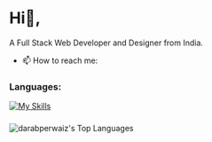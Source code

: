 # Hi👋,
A Full Stack Web Developer and Designer from India.

- 📫 How to reach me:

### Languages:

[![My Skills](https://skillicons.dev/icons?i=html,css,sass,js,mongodb,express,react,redux,nodejs)](https://skillicons.dev)

###

![darabperwaiz's Top Languages](https://github-readme-stats.vercel.app/api/top-langs/?username=darabperwaiz&theme=vue-dark&show_icons=true&hide_border=false&layout=compact)


<!--

**darabperwaiz/darabperwaiz** is a ✨ _special_ ✨ repository because its `README.md` (this file) appears on your GitHub profile.

Here are some ideas to get you started:

- 🔭 I’m currently working on ...
- 🌱 I’m currently learning ...
- 👯 I’m looking to collaborate on ...
- 🤔 I’m looking for help with ...
- 💬 Ask me about ...
- 📫 How to reach me: ...
- 😄 Pronouns: ...
- ⚡ Fun fact: ...
-->
